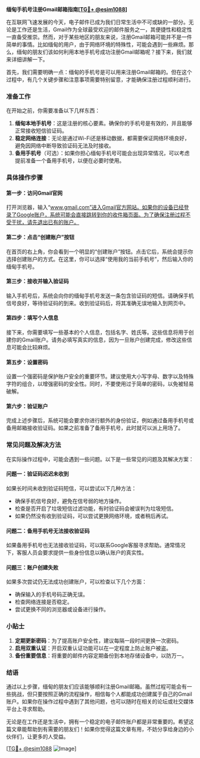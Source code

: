 **缅甸手机号注册Gmail邮箱指南[[TG💪+ @esim1088](https://t.me/s/esim1088)]**

在互联网飞速发展的今天，电子邮件已成为我们日常生活中不可或缺的一部分。无论是工作还是生活，Gmail作为全球最受欢迎的邮件服务之一，其便捷性和稳定性一直备受推崇。然而，对于某些地区的朋友来说，注册Gmail邮箱可能并不是一件简单的事情。比如缅甸的用户，由于网络环境的特殊性，可能会遇到一些麻烦。那么，缅甸的朋友们该如何利用本地手机号成功注册Gmail邮箱呢？接下来，我们就来详细讲解一下。

首先，我们需要明确一点：缅甸的手机号是可以用来注册Gmail邮箱的。但在这个过程中，有几个关键步骤和注意事项需要特别留意，才能确保注册过程顺利进行。

### **准备工作**
在开始之前，你需要准备以下几样东西：
1. **缅甸本地手机号**：这是注册的核心要素。确保你的手机号是有效的，并且能够正常接收短信验证码。
2. **稳定网络连接**：无论是通过Wi-Fi还是移动数据，都需要保证网络环境良好，避免因网络中断导致验证码无法及时接收。
3. **备用手机号**（可选）：如果你担心缅甸手机号可能会出现异常情况，可以考虑提前准备一个备用手机号，以便在必要时使用。

### **具体操作步骤**

#### **第一步：访问Gmail官网**
打开浏览器，输入“www.gmail.com”进入Gmail官方网站。如果你的设备已经登录了Google账户，系统可能会直接跳转到你的收件箱页面。为了确保注册过程不受干扰，请先退出已有的账户。

#### **第二步：点击“创建账户”按钮**
在首页的右上角，你会看到一个明显的“创建账户”按钮。点击它后，系统会提示你选择创建账户的方式。在这里，你可以选择“使用我的当前手机号”，然后输入你的缅甸手机号。

#### **第三步：接收并输入验证码**
输入手机号后，系统会向你的缅甸手机号发送一条包含验证码的短信。请确保手机信号良好，等待验证码的到来。收到验证码后，将其准确无误地输入到网页中。

#### **第四步：填写个人信息**
接下来，你需要填写一些基本的个人信息，包括名字、姓氏等。这些信息将用于创建你的Gmail账户。请务必填写真实的信息，因为一旦账户创建完成，修改这些信息可能会比较麻烦。

#### **第五步：设置密码**
设置一个强密码是保护账户安全的重要环节。建议使用大小写字母、数字以及特殊字符的组合，以增强密码的安全性。同时，不要使用过于简单的密码，以免被轻易破解。

#### **第六步：验证账户**
完成上述步骤后，系统可能会要求你进行额外的身份验证，例如通过备用手机号或备用邮箱接收验证码。如果之前准备了备用手机号，此时就可以派上用场了。

### **常见问题及解决方法**

在实际操作过程中，可能会遇到一些问题。以下是一些常见的问题及其解决方案：

#### **问题一：验证码迟迟未收到**
如果长时间未收到验证码短信，可以尝试以下几种方法：
- 确保手机信号良好，避免在信号弱的地方操作。
- 检查是否开启了垃圾短信过滤功能，有时验证码会被误判为垃圾短信。
- 如果仍然没有收到验证码，可以尝试更换网络环境，或者稍后再试。

#### **问题二：备用手机号无法接收验证码**
如果备用手机号也无法接收验证码，可以联系Google客服寻求帮助。通常情况下，客服人员会要求提供一些身份信息以确认账户的真实性。

#### **问题三：账户创建失败**
如果多次尝试仍无法成功创建账户，可以检查以下几个方面：
- 确保输入的手机号码正确无误。
- 检查网络连接是否稳定。
- 尝试更换不同的浏览器或设备进行操作。

### **小贴士**

1. **定期更新密码**：为了提高账户安全性，建议每隔一段时间更换一次密码。
2. **启用双重认证**：开启双重认证功能可以在一定程度上防止账户被盗。
3. **备份重要信息**：将重要的邮件内容定期备份到本地存储设备中，以防万一。

### **结语**

通过以上步骤，缅甸的朋友们应该能够顺利注册Gmail邮箱。虽然过程可能会有一些挑战，但只要按照正确的流程操作，相信每个人都能成功创建属于自己的Gmail账户。如果你在操作过程中遇到了其他问题，也可以随时在相关的论坛或社交媒体平台上寻求帮助。

无论是在工作还是生活中，拥有一个稳定的电子邮件账户都是非常重要的。希望这篇文章能帮助到有需要的朋友们！如果你觉得这篇文章有用，不妨分享给身边的小伙伴们，让更多的人受益。

[[TG💪+ @esim1088](https://t.me/s/esim1088) ![Image](https://i.postimg.cc/4NQfJmqS/Snipaste-2025-05-13-00-14-12.png)]